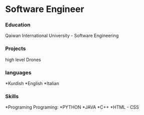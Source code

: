 # Software Engineer
### Education
Qaiwan International University - Software Engineering
### Projects
high level Drones
### languages
*Kurdish
*English
*Italian
### Skills
*Programing
Programing:
*PYTHON
*JAVA
*C++
*HTML - CSS

